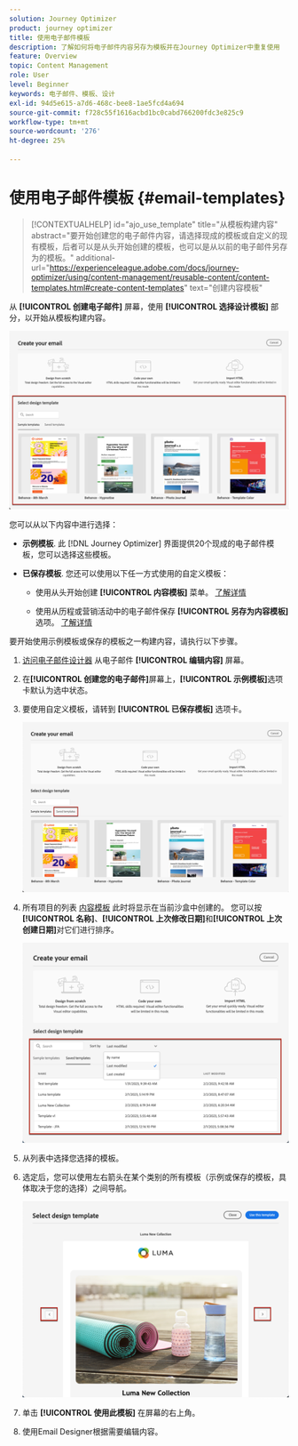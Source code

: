 ```yaml
---
solution: Journey Optimizer
product: journey optimizer
title: 使用电子邮件模板
description: 了解如何将电子邮件内容另存为模板并在Journey Optimizer中重复使用
feature: Overview
topic: Content Management
role: User
level: Beginner
keywords: 电子邮件、模板、设计
exl-id: 94d5e615-a7d6-468c-bee8-1ae5fcd4a694
source-git-commit: f728c55f1616acbd1bc0cabd766200fdc3e825c9
workflow-type: tm+mt
source-wordcount: '276'
ht-degree: 25%

---
```


# 使用电子邮件模板 {#email-templates}

>[!CONTEXTUALHELP]
>id="ajo_use_template"
>title="从模板构建内容"
>abstract="要开始创建您的电子邮件内容，请选择现成的模板或自定义的现有模板，后者可以是从头开始创建的模板，也可以是从以前的电子邮件另存为的模板。"
>additional-url="https://experienceleague.adobe.com/docs/journey-optimizer/using/content-management/reusable-content/content-templates.html#create-content-templates" text="创建内容模板"

从 **[!UICONTROL 创建电子邮件]** 屏幕，使用 **[!UICONTROL 选择设计模板]** 部分，以开始从模板构建内容。

![](assets/email_designer-templates.png)

您可以从以下内容中进行选择：

* **示例模板**. 此 [!DNL Journey Optimizer] 界面提供20个现成的电子邮件模板，您可以选择这些模板。

* **已保存模板**. 您还可以使用以下任一方式使用的自定义模板：

   * 使用从头开始创建 **[!UICONTROL 内容模板]** 菜单。 [了解详情](../content-management/content-templates.md#create-template-from-scratch)

   * 使用从历程或营销活动中的电子邮件保存 **[!UICONTROL 另存为内容模板]** 选项。 [了解详情](../content-management/content-templates.md#save-as-template)

要开始使用示例模板或保存的模板之一构建内容，请执行以下步骤。

1. [访问电子邮件设计器](get-started-email-design.md) 从电子邮件 **[!UICONTROL 编辑内容]** 屏幕。

1. 在&#x200B;**[!UICONTROL 创建您的电子邮件]**&#x200B;屏幕上，**[!UICONTROL 示例模板]**&#x200B;选项卡默认为选中状态。

1. 要使用自定义模板，请转到 **[!UICONTROL 已保存模板]** 选项卡。

   ![](assets/email_designer-saved-templates-tab.png)

1. 所有项目的列表 [内容模板](../content-management/content-templates.md#create-content-templates) 此时将显示在当前沙盒中创建的。 您可以按&#x200B;**[!UICONTROL 名称]**、**[!UICONTROL 上次修改日期]**&#x200B;和&#x200B;**[!UICONTROL 上次创建日期]**&#x200B;对它们进行排序。

   ![](assets/email_designer-saved-templates-filter.png)

1. 从列表中选择您选择的模板。

1. 选定后，您可以使用左右箭头在某个类别的所有模板（示例或保存的模板，具体取决于您的选择）之间导航。

   ![](assets/email_designer-saved-templates-navigate.png)

1. 单击 **[!UICONTROL 使用此模板]** 在屏幕的右上角。

1. 使用Email Designer根据需要编辑内容。
